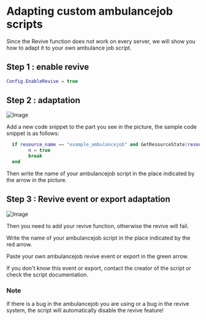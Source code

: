 # Adapting custom ambulancejob scripts

Since the Revive function does not work on every server, we will show you how to adapt it to your own ambulance job script.


## Step 1 : enable revive 

```lua 
Config.EnableRevive = true
```

## Step 2 : adaptation


![Image](../assets/2.png)


Add a new code snippet to the part you see in the picture, the sample code snippet is as follows:

```lua 
  if resource_name == "example_ambulancejob" and GetResourceState(resource_name) == "started" then
        n = true
        break
  end
```

Then write the name of your ambulancejob script in the place indicated by the arrow in the picture.

## Step 3 : Revive event or export adaptation

![Image](../assets/3.png)

Then you need to add your revive function, otherwise the revive will fail. 

Write the name of your ambulancejob script in the place indicated by the red arrow.

Paste your own ambulancejob revive event or export in the green arrow. 

If you don't know this event or export, contact the creator of the script or check the script documentation.

### Note 

If there is a bug in the ambulancejob you are using or a bug in the revive system, the script will automatically disable the revive feature!